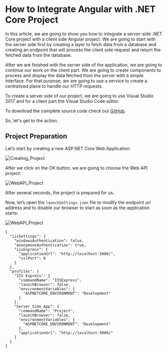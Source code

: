# How to Integrate Angular with .NET Core Project
In this article, we are going to show you how to integrate a server-side .NET Core project with a client side Angular project. We are going to start with the server side first by creating a layer to fetch data from a database and creating an endpoint that will process the client side request and return the fetched data from the database.

After we are finished with the server side of the application, we are going to continue our work on the client part. We are going to create components to process and display the data fetched from the server with a simple interface. For that purpose, we are going to use a service to create a centralized place to handle our HTTP requests.

To create a server side of our project, we are going to use Visual Studio 2017 and for a client part the Visual Studio Code editor.

To download the complete source code check out [GitHub](https://github.com/MarinkoSpasojevic/awesome-fullstack-tutorials/tree/master/angular/angular-dotnetcore-integration/Code).

So, let's get to the action.

## Project Preparation
Let’s start by creating a new ASP.NET Core Web Application:

![Creating_Project](https://github.com/MarinkoSpasojevic/awesome-fullstack-tutorials/blob/master/angular/angular-dotnetcore-integration/Images/01-Creating_Project.png)

After we click on the OK button, we are going to choose the Web API project:

![WebAPI_Project](https://github.com/MarinkoSpasojevic/awesome-fullstack-tutorials/blob/master/angular/angular-dotnetcore-integration/Images/02-WebAPI_Project.png)

After several seconds, the project is prepared for us.

Now, let’s open the `launchSettings.json` file to modify the endpoint url address and to disable our browser to start as soon as the application starts:

![WebAPI_Project](https://github.com/MarinkoSpasojevic/awesome-fullstack-tutorials/blob/master/angular/angular-dotnetcore-integration/Images/03-LaunchSettings.png)

```
{
  "iisSettings": {
    "windowsAuthentication": false,
    "anonymousAuthentication": true,
    "iisExpress": {
      "applicationUrl": "http://localhost:5000/",
      "sslPort": 0
    }
  },
  "profiles": {
    "IIS Express": {
      "commandName": "IISExpress",
      "launchBrowser": false,
      "environmentVariables": {
        "ASPNETCORE_ENVIRONMENT": "Development"
      }
    },
    "Server_Side_App": {
      "commandName": "Project",
      "launchBrowser": false,
      "environmentVariables": {
        "ASPNETCORE_ENVIRONMENT": "Development"
      },
      "applicationUrl": "http://localhost:5000/"
    }
  }
}
```

